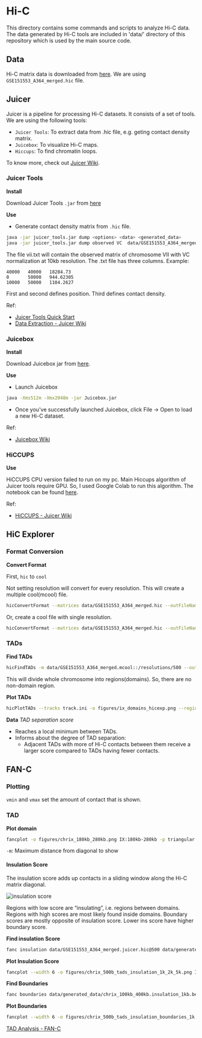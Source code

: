 # Hi-C

This directory contains some commands and scripts to analyze Hi-C data. The data generated by Hi-C tools are included in 'data/' directory of this repository which is used by the main source code. 

## Data

Hi-C matrix data is downloaded from [here](https://www.ncbi.nlm.nih.gov/geo/query/acc.cgi?acc=GSE151553). We are using `GSE151553_A364_merged.hic` file.

## Juicer 

Juicer is a pipeline for processing Hi-C datasets. It consists of a set of tools. We are using the following tools:
- `Juicer Tools`: To extract data from .hic file, e.g. geting contact density matrix.
- `Juicebox`: To visualize Hi-C maps. 
- `Hiccups`: To find chromatin loops.

To know more, check out [Juicer Wiki](https://github.com/aidenlab/juicer/wiki).

### Juicer Tools

**Install**

Download Juicer Tools `.jar` from [here](https://github.com/aidenlab/juicer/wiki/Download)

**Use**

- Generate contact density matrix from `.hic` file.

```sh
java -jar juicer_tools.jar dump <options> <data> <generated_data>
java -jar juicer_tools.jar dump observed VC  data/GSE151553_A364_merged.hic VII VII BP 10000 vii.txt 
```

The file vii.txt will contain the observed matrix of chromosome VII with VC normalization at 10kb resolution. The .txt file has three columns. Example:

```
40000	40000	18284.73
0	    50000	944.62305
10000	50000	1104.2627
```

First and second defines position. Third defines contact density. 

Ref: 

- [Juicer Tools Quick Start](https://github.com/aidenlab/juicer/wiki/Juicer-Tools-Quick-Start)
- [Data Extraction - Juicer Wiki](https://github.com/aidenlab/juicer/wiki/Data-Extraction)

### Juicebox 

**Install**

Download Juicebox jar from [here](https://github.com/aidenlab/Juicebox/wiki/Download).

**Use**

- Launch Juicebox

```sh
java -Xms512m -Xmx2048m -jar Juicebox.jar
```

- Once you've successfully launched Juicebox, click File -> Open to load a new Hi-C dataset.

Ref: 

- [Juicebox Wiki](https://github.com/aidenlab/Juicebox/wiki)

### HiCCUPS

**Use**
 
HiCCUPS CPU version failed to run on my pc. Main Hiccups algorithm of Juicer tools require GPU. So, I used Google Colab to run this algorithm. The notebook can be found [here](https://colab.research.google.com/drive/1D4lRnORwSygnOBksHkx6PXHz0a5nHEer?usp=sharing). 

Ref:

- [HiCCUPS - Juicer Wiki](https://github.com/aidenlab/juicer/wiki/HiCCUPS)

## HiC Explorer

### Format Conversion

**Convert Format**

First, `hic` to `cool`

Not setting resolution will convert for every resolution. This will create a multiple cool(mcool) file.

```sh
hicConvertFormat --matrices data/GSE151553_A364_merged.hic --outFileName data/GSE151553_A364_merged.mcool --inputFormat hic --outputFormat cool
```

Or, create a cool file with single resolution. 

```sh
hicConvertFormat --matrices data/GSE151553_A364_merged.hic --outFileName data/GSE151553_A364_merged.cool --inputFormat hic --outputFormat cool --resolutions 500
```

### TADs
**Find TADs**

```sh
hicFindTADs -m data/GSE151553_A364_merged.mcool::/resolutions/500 --outPrefix data/generated_data/IX_res_500_min2000_max5000_step1000_thres0.05_delta0.01_fdr --chromosomes IX --minDepth 2000 --maxDepth 5000 --step 1000 --thresholdComparisons 0.05  --delta 0.01 --correctForMultipleTesting fdr -p 64
```

This will divide whole chromosome into regions(domains). So, there are no non-domain region.

**Plot TADs**

```sh
hicPlotTADs --tracks track.ini -o figures/ix_domains_hicexp.png --region chrIX:1-434000
```

**Data**
*TAD separation score* 
- Reaches a local minimum between TADs. 
- Informs about the degree of TAD separation:
  - Adjacent TADs with more of Hi-C contacts between them receive a larger score compared to TADs having fewer contacts. 



## FAN-C

### Plotting 

`vmin` and `vmax` set the amount of contact that is shown. 

### TAD

**Plot domain**

```sh
fancplot -o figures/chrix_180kb_280kb.png IX:180kb-280kb -p triangular data/GSE151553_A364_merged.juicer.hic@800 -m 50000 -vmin 0 -vmax 50
```
`-m`: Maximum distance from diagonal to show

#### Insulation Score
The insulation score adds up contacts in a sliding window along the Hi-C matrix diagonal.

![insulation score](figures/fanc_insulation_score.png)

Regions with low score are “insulating”, i.e. regions between domains. Regions with high scores are most likely found inside domains.
Boundary scores are mostly opposite of insulation score. Lower ins score have higher boundary score. 

**Find insulation Score**

```sh
fanc insulation data/GSE151553_A364_merged.juicer.hic@500 data/generated_data/chrix_100kb_400kb.insulation -r IX:100kb-400kb -o bed -w 1000 2000 5000 10000 25000
```

**Plot Insulation Score**

```sh
fancplot --width 6 -o figures/chrix_500b_tads_insulation_1k_2k_5k.png IX:100kb-400kb -p triangular data/GSE151553_A364_merged.juicer.hic@500 -m 50000 -vmin 0 -vmax 50 -p line data/generated_data/chrix_100kb_400kb.insulation_1kb.bed data/generated_data/chrix_100kb_400kb.insulation_2kb.bed data/generated_data/chrix_100kb_400kb.insulation_5kb.bed -l "1kb" "2kb" "5kb"
```

**Find Boundaries**

```sh
fanc boundaries data/generated_data/chrix_100kb_400kb.insulation_1kb.bed data/generated_data/chrix_100kb_400kb.insulation_1kb_boundaries
```

**Plot Boundaries**

```sh
fancplot --width 6 -o figures/chrix_500b_tads_insulation_boundaries_1k.png IX:100kb-400kb -p triangular data/GSE151553_A364_merged.juicer.hic@500 -m 50000 -vmin 0 -vmax 50 -p line data/generated_data/chrix_100kb_400kb.insulation_1kb.bed -l "1kb" -p bar data/generated_data/chrix_100kb_400kb.insulation_1kb_boundaries
```

[TAD Analysis - FAN-C](https://vaquerizaslab.github.io/fanc/fanc-executable/fanc-analyse-hic/domains.html)